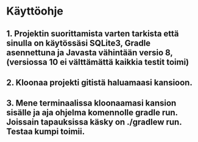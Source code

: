 # Käyttöohje

## 1. Projektin suorittamista varten tarkista että sinulla on käytössäsi SQLite3, Gradle asennettuna ja Javasta vähintään versio 8, (versiossa 10 ei välttämättä kaikkia testit toimi) 

## 2. Kloonaa projekti gitistä haluamaasi kansioon. 

## 3. Mene terminaalissa kloonaamasi kansion sisälle ja aja  ohjelma komennolle gradle run. Joissain tapauksissa käsky on ./gradlew run. Testaa kumpi toimii.
